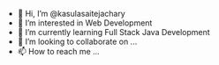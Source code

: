 - 👋 Hi, I’m @kasulasaitejachary
- 👀 I’m interested in Web Development
- 🌱 I’m currently learning Full Stack Java Development
- 💞️ I’m looking to collaborate on ...
- 📫 How to reach me ...

<!---
kasulasaitejachary/kasulasaitejachary is a ✨ special ✨ repository because its `README.md` (this file) appears on your GitHub profile.
You can click the Preview link to take a look at your changes.
--->
